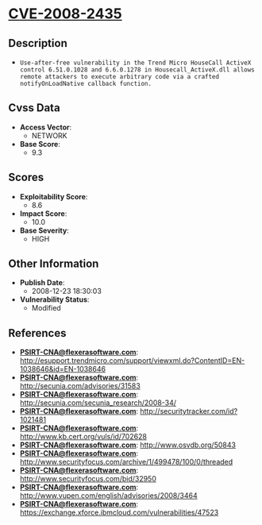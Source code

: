 
# [CVE-2008-2435](http://esupport.trendmicro.com/support/viewxml.do?ContentID=EN-1038646&id=EN-1038646)

## Description

- `Use-after-free vulnerability in the Trend Micro HouseCall ActiveX control 6.51.0.1028 and 6.6.0.1278 in Housecall_ActiveX.dll allows remote attackers to execute arbitrary code via a crafted notifyOnLoadNative callback function.`

## Cvss Data

- **Access Vector**:
  - NETWORK
- **Base Score**:
  - 9.3

## Scores

- **Exploitability Score**:
  - 8.6
- **Impact Score**:
  - 10.0
- **Base Severity**:
  - HIGH

## Other Information

- **Publish Date**:
  - 2008-12-23 18:30:03
- **Vulnerability Status**:
  - Modified

## References

- **PSIRT-CNA@flexerasoftware.com**: http://esupport.trendmicro.com/support/viewxml.do?ContentID=EN-1038646&id=EN-1038646
- **PSIRT-CNA@flexerasoftware.com**: http://secunia.com/advisories/31583
- **PSIRT-CNA@flexerasoftware.com**: http://secunia.com/secunia_research/2008-34/
- **PSIRT-CNA@flexerasoftware.com**: http://securitytracker.com/id?1021481
- **PSIRT-CNA@flexerasoftware.com**: http://www.kb.cert.org/vuls/id/702628
- **PSIRT-CNA@flexerasoftware.com**: http://www.osvdb.org/50843
- **PSIRT-CNA@flexerasoftware.com**: http://www.securityfocus.com/archive/1/499478/100/0/threaded
- **PSIRT-CNA@flexerasoftware.com**: http://www.securityfocus.com/bid/32950
- **PSIRT-CNA@flexerasoftware.com**: http://www.vupen.com/english/advisories/2008/3464
- **PSIRT-CNA@flexerasoftware.com**: https://exchange.xforce.ibmcloud.com/vulnerabilities/47523
